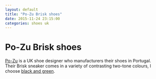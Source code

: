 ```yaml
---
layout: default
title: "Po-Zu Brisk shoes"
date: 2015-11-24 23:15:00
categories: shoes uk
---
```


# Po-Zu Brisk shoes

[Po-Zu](http://po-zu.com) is a UK shoe designer who manufacturers their shoes in Portugal. Their Brisk sneaker comes in a variety of contrasting two-tone colours, I choose [black and green](http://po-zu.com/collections/mens/products/brisk-black-green).
